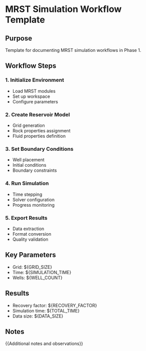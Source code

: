 # MRST Simulation Workflow Template

## Purpose
Template for documenting MRST simulation workflows in Phase 1.

## Workflow Steps

### 1. Initialize Environment
- Load MRST modules
- Set up workspace
- Configure parameters

### 2. Create Reservoir Model
- Grid generation
- Rock properties assignment
- Fluid properties definition

### 3. Set Boundary Conditions
- Well placement
- Initial conditions
- Boundary constraints

### 4. Run Simulation
- Time stepping
- Solver configuration
- Progress monitoring

### 5. Export Results
- Data extraction
- Format conversion
- Quality validation

## Key Parameters
- Grid: ${GRID_SIZE}
- Time: ${SIMULATION_TIME}
- Wells: ${WELL_COUNT}

## Results
- Recovery factor: ${RECOVERY_FACTOR}
- Simulation time: ${TOTAL_TIME}
- Data size: ${DATA_SIZE}

## Notes
{{Additional notes and observations}}